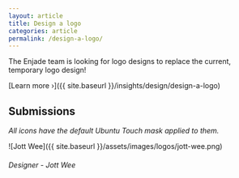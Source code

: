 ```yaml
---
layout: article
title: Design a logo
categories: article
permalink: /design-a-logo/
---
```

The Enjade team is looking for logo designs to replace the current, temporary logo design!

[Learn more &rsaquo;]({{ site.baseurl }}/insights/design/design-a-logo)

## Submissions
_All icons have the default Ubuntu Touch mask applied to them._

![Jott Wee]({{ site.baseurl }}/assets/images/logos/jott-wee.png)
###### Designer - Jott Wee

